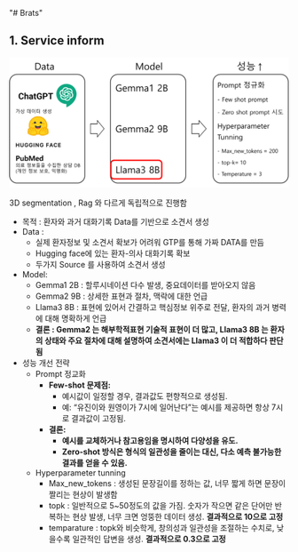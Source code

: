 "# Brats" 

## 1. Service inform

![image.png](img/llm.png)

3D segmentation , Rag 와 다르게 독립적으로 진행함

- 목적 : 환자와 과거 대화기록 Data를 기반으로 소견서 생성
- Data :
    - 실제 환자정보 및 소견서 확보가 어려워 GTP를 통해 가짜 DATA를 만듬
    - Hugging face에 있는 환자-의사 대화기록 확보
    - 두가지 Source 를 사용하여 소견서 생성
- Model:
    - Gemma1 2B : 할루시네이션 다수 발생, 중요데이터를 받아오지 않음
    - Gemma2 9B : 상세한 표현과 절차, 맥락에 대한 언급
    - Llama3 8B : 표현에 있어서 간결하고 핵심정보 위주로 전달, 환자의 과거 병력에 대해 명확하게 언급
    - **결론 : Gemma2 는 해부학적표현 기술적 표현이 더 많고, Llama3 8B 는 환자의 상태와 주요 절차에 대해 설명하여 소견서에는 Llama3 이 더 적합하다 판단됨**
- 성능 개선 전략
    - Prompt 정교화
        - **Few-shot 문제점:**
            - 예시값이 일정할 경우, 결과값도 편향적으로 생성됨.
            - 예: “유진이와 원영이가 7시에 일어난다”는 예시를 제공하면 항상 7시로 결과값이 고정됨.
        - **결론:**
            - **예시를 교체하거나 참고용임을 명시하여 다양성을 유도.**
            - **Zero-shot 방식은 형식의 일관성을 줄이는 대신, 다소 예측 불가능한 결과를 얻을 수 있음.**
    - Hyperparameter tunning
        - Max_new_tokens : 생성된 문장길이를 정하는 값, 너무 짧게 하면 문장이 짤리는 현상이 발생함
        - topk : 일반적으로 5~50정도의 값을 가짐. 숫자가 작으면 같은 단어만 반복하는 현상 발생, 너무 크면 엉뚱한 데이터 생성. **결과적으로 10으로 고정**
        - temparature : topk와 비슷학게, 창의성과 일관성을 조절하는 수치로, 낮을수록 일관적인 답변을 생성. **결과적으로 0.3으로 고정**
